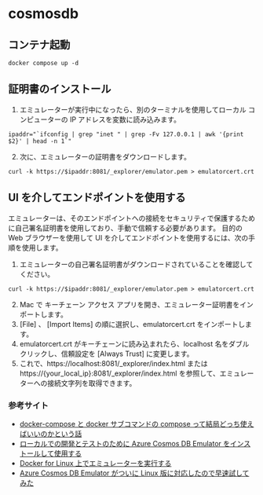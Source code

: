 # cosmosdb

## コンテナ起動

```
docker compose up -d
```

## 証明書のインストール
1. エミュレーターが実行中になったら、別のターミナルを使用してローカル コンピューターの IP アドレスを変数に読み込みます。
```
ipaddr="`ifconfig | grep "inet " | grep -Fv 127.0.0.1 | awk '{print $2}' | head -n 1`"
```
2. 次に、エミュレーターの証明書をダウンロードします。
```
curl -k https://$ipaddr:8081/_explorer/emulator.pem > emulatorcert.crt
```

## UI を介してエンドポイントを使用する
エミュレーターは、そのエンドポイントへの接続をセキュリティで保護するために自己署名証明書を使用しており、手動で信頼する必要があります。 目的の Web ブラウザーを使用して UI を介してエンドポイントを使用するには、次の手順を使用します。

1. エミュレーターの自己署名証明書がダウンロードされていることを確認してください。  
```
curl -k https://$ipaddr:8081/_explorer/emulator.pem > emulatorcert.crt
```
2. Mac で キーチェーン アクセス アプリを開き、エミュレーター証明書をインポートします。
3. [File] 、 [Import Items] の順に選択し、emulatorcert.crt をインポートします。
4. emulatorcert.crt がキーチェーンに読み込まれたら、localhost 名をダブルクリックし、信頼設定を [Always Trust] に変更します。
5. これで、https://localhost:8081/_explorer/index.html または https://{your_local_ip}:8081/_explorer/index.html を参照して、エミュレーターへの接続文字列を取得できます。

### 参考サイト
* [docker-compose と docker サブコマンドの compose って結局どっち使えばいいのかという話](https://keyno63.hatenablog.com/entry/2021/07/24/231528)
* [ローカルでの開発とテストのために Azure Cosmos DB Emulator をインストールして使用する](https://docs.microsoft.com/ja-jp/azure/cosmos-db/local-emulator?tabs=ssl-netstd21)
* [Docker for Linux 上でエミュレーターを実行する](https://docs.microsoft.com/ja-jp/azure/cosmos-db/linux-emulator?tabs=ssl-netstd21)
* [Azure Cosmos DB Emulator がついに Linux 版に対応したので早速試してみた](https://zenn.dev/ymasaoka/articles/get-started-with-cosmosdb-linux-emulator)
